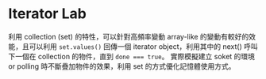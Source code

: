 # Iterator Lab

利用 collection (set) 的特性，可以針對高頻率變動 array-like 的變動有較好的效能，且可以利用 `set.values()` 回傳一個 iterator object，利用其中的 next() 呼叫下一個在 collection 的物件，直到 `done === true`。 實際模擬建立 soket 的環境 or polling 時不斷疊加物件的效果，利用 set 的方式優化記憶體使用方式。

